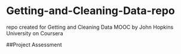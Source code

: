 # Getting-and-Cleaning-Data-repo
repo created for Getting and Cleaning Data MOOC by John Hopkins University on Coursera

##Project Assessment

